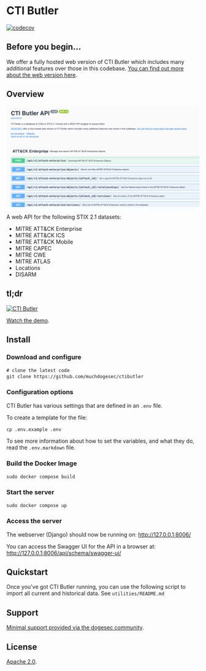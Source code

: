 # CTI Butler

[![codecov](https://codecov.io/gh/muchdogesec/ctibutler/graph/badge.svg?token=MGIB1SK13X)](https://codecov.io/gh/muchdogesec/ctibutler)

## Before you begin...

We offer a fully hosted web version of CTI Butler which includes many additional features over those in this codebase. [You can find out more about the web version here](https://www.ctibutler.com/).

## Overview

![](docs/ctibutler.png)

A web API for the following STIX 2.1 datasets:

* MITRE ATT&CK Enterprise
* MITRE ATT&CK ICS
* MITRE ATT&CK Mobile
* MITRE CAPEC
* MITRE CWE
* MITRE ATLAS
* Locations
* DISARM

## tl;dr

[![CTI Butler](https://img.youtube.com/vi/84SgT-ess4E/0.jpg)](https://www.youtube.com/watch?v=84SgT-ess4E)

[Watch the demo](https://www.youtube.com/watch?v=84SgT-ess4E).

## Install

### Download and configure

```shell
# clone the latest code
git clone https://github.com/muchdogesec/ctibutler
```

### Configuration options

CTI Butler has various settings that are defined in an `.env` file.

To create a template for the file:

```shell
cp .env.example .env
```

To see more information about how to set the variables, and what they do, read the `.env.markdown` file.

### Build the Docker Image

```shell
sudo docker compose build
```

### Start the server

```shell
sudo docker compose up
```

### Access the server

The webserver (Django) should now be running on: http://127.0.0.1:8006/

You can access the Swagger UI for the API in a browser at: http://127.0.0.1:8006/api/schema/swagger-ui/

## Quickstart

Once you've got CTI Butler running, you can use the following script to import all current and historical data. See `utilities/README.md`

## Support

[Minimal support provided via the dogesec community](https://community.dogesec.com/).

## License

[Apache 2.0](/LICENSE).